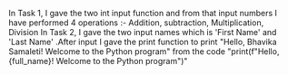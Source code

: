 In Task 1, I gave the two int input function and from that input numbers I have performed 4 operations :- Addition, subtraction, Multiplication, Division
In Task 2, I gave the two input names which is 'First Name' and 'Last Name' .After input I gave the print function to print "Hello, Bhavika Samaleti! Welcome to the Python program" from the code "print(f"Hello, {full_name}! Welcome to the Python program")" 
